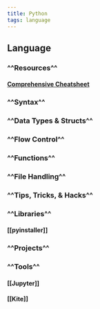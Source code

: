 ```yaml
---
title: Python
tags: language
---
```


## **Language**
### ^^Resources^^
#### [Comprehensive Cheatsheet](https://github.com/gto76/python-cheatsheet)
####
### ^^Syntax^^
### ^^Data Types & Structs^^
### ^^Flow Control^^
### ^^Functions^^
### ^^File Handling^^
### ^^Tips, Tricks, & Hacks^^
### ^^Libraries^^
#### [[pyinstaller]]
### ^^Projects^^
### ^^Tools^^
#### [[Jupyter]]
#### [[Kite]]
##
##
